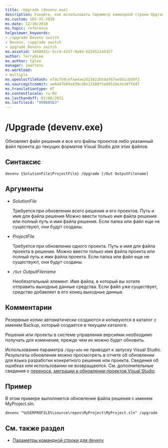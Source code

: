 ```yaml
---
title: -Upgrade (devenv.exe)
description: Узнайте, как использовать параметр командной строки Upgrade devenv для обновления файла решения, всех его файлов проекта или указанного файла проекта до текущих форматов Visual Studio для этих файлов.
ms.custom: SEO-VS-2020
ms.date: 12/10/2018
ms.topic: reference
helpviewer_keywords:
- /upgrade Devenv switch
- Devenv, /upgrade switch
- upgrade Devenv switch
ms.assetid: 3468045c-5cc9-4157-9a9d-622452145d27
author: TerryGLee
ms.author: tglee
manager: jmartens
ms.workload:
- multiple
ms.openlocfilehash: e7dc759cefae4ae262362265daf67ee5b1cb50f2
ms.sourcegitcommit: ae6d47b09a439cd0e13180f5e89510e3e347fd47
ms.translationtype: HT
ms.contentlocale: ru-RU
ms.lasthandoff: 02/08/2021
ms.locfileid: "99960563"
---
```

# <a name="upgrade-devenvexe"></a>/Upgrade (devenv.exe)

Обновляет файл решения и все его файлы проектов либо указанный файл проекта до текущих форматов Visual Studio для этих файлов.

## <a name="syntax"></a>Синтаксис

```shell
devenv {SolutionFile|ProjectFile} /Upgrade [/Out OutputFilename]
```

## <a name="arguments"></a>Аргументы

- *SolutionFile*

  Требуется при обновлении всего решения и его проектов. Путь и имя для файла решения Можно ввести только имя файла решения или полный путь и имя файла решения. Если папка или файл еще не существуют, они будут созданы.

- *ProjectFile*

  Требуется при обновлении одного проекта. Путь и имя для файла проекта в решении. Можно ввести только имя файла проекта или полный путь и имя файла проекта. Если папка или файл еще не существуют, они будут созданы.

- `/Out` *OutputFilename*

  Необязательный элемент. Имя файла, в который вы хотите отправить выходные данные средства. Если файл уже существует, средство добавляет в его конец выходные данные.

## <a name="remarks"></a>Комментарии

Резервные копии автоматически создаются и копируются в каталог с именем Backup, который создается в текущем каталоге.

Решения или проекты в системе управления версиями необходимо получать для изменения, прежде чем их можно будет обновить.

Использование параметра `/Upgrade` не приводит к запуску Visual Studio. Результаты обновления можно просмотреть в отчете об обновлении для языка разработки конкретного решения или проекта. Сведения об ошибках или использовании не возвращаются. См. дополнительные сведения о [переносе, миграции и обновлении проектов Visual Studio](../../porting/port-migrate-and-upgrade-visual-studio-projects.md).

## <a name="example"></a>Пример

В этом примере выполняется обновление файла решения с именем MyProject.sln.

```shell
devenv "%USERPROFILE%\source\repos\MyProject\MyProject.sln" /upgrade
```

## <a name="see-also"></a>См. также раздел

- [Параметры командной строки для devenv](../../ide/reference/devenv-command-line-switches.md)
